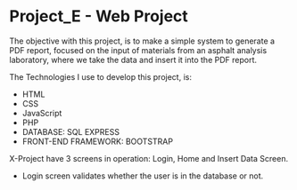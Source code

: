 # Project_E - Web Project

The objective with this project, is to make a simple system to generate a PDF report, focused on the input of materials from an asphalt analysis laboratory, where we take the data and insert it into the PDF report. 

The Technologies I use to develop this project, is:

  - HTML
  - CSS
  - JavaScript
  - PHP
  - DATABASE: SQL EXPRESS
  - FRONT-END FRAMEWORK: BOOTSTRAP

X-Project have 3 screens in operation: Login, Home and Insert Data Screen.

* Login screen validates whether the user is in the database or not.
